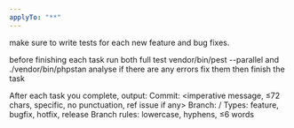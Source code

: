 ```yaml
---
applyTo: "**"
---
```


make sure to write tests for each new feature and bug fixes.

before finishing each task run both full test vendor/bin/pest --parallel and ./vendor/bin/phpstan analyse if there are any errors fix them then finish the task

After each task you complete, output:
Commit: <imperative message, ≤72 chars, specific, no punctuation, ref issue if any>
Branch: <type>/<short-kebab-description>
Types: feature, bugfix, hotfix, release
Branch rules: lowercase, hyphens, ≤6 words

